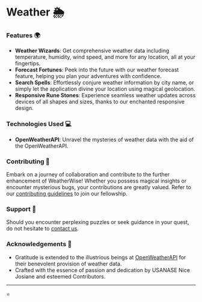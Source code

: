 # Weather 🌦️
### Features 🌍

- **Weather Wizards**: Get comprehensive weather data including temperature, humidity, wind speed, and more for any location, all at your fingertips.
- **Forecast Fortunes**: Peek into the future with our weather forecast feature, helping you plan your adventures with confidence.
- **Search Spells**: Effortlessly conjure weather information by city name, or simply let the application divine your location using magical geolocation.
- **Responsive Rune Stones**: Experience seamless weather updates across devices of all shapes and sizes, thanks to our enchanted responsive design.


### Technologies Used 💻
- **OpenWeatherAPI**: Unravel the mysteries of weather data with the aid of the OpenWeatherAPI.

  
### Contributing 🤝

Embark on a journey of collaboration and contribute to the further enhancement of WeatherWise! Whether you possess magical insights or encounter mysterious bugs, your contributions are greatly valued. Refer to our [contributing guidelines](CONTRIBUTING.md) to join our fellowship.

### Support 📧

Should you encounter perplexing puzzles or seek guidance in your quest, do not hesitate to [contact us](mailto:itsmeusnice@.com).

### Acknowledgements 🙏

- Gratitude is extended to the illustrious beings at [OpenWeatherAPI](https://openweathermap.org/api) for their benevolent provision of weather data.
- Crafted with the essence of passion and dedication by USANASE Nice Josiane and esteemed Contributors.

---

⭐
